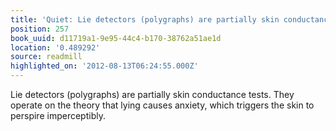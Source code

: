 ```yaml
---
title: 'Quiet: Lie detectors (polygraphs) are partially skin conductance te…'
position: 257
book_uuid: d11719a1-9e95-44c4-b170-38762a51ae1d
location: '0.489292'
source: readmill
highlighted_on: '2012-08-13T06:24:55.000Z'
---
```


Lie detectors (polygraphs) are partially skin conductance tests. They operate on the theory that lying causes anxiety, which triggers the skin to perspire imperceptibly.